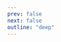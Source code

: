 ```yaml
---
prev: false
next: false
outline: "deep"
---
```


<style>
#usage {
  background: var(--vp-c-bg-soft);
  padding: 18px;
  border-radius: 8px;
  overflow: auto;
font-size: 14px;
}
#usage li {
  display: flex;
  align-items: center;
}
:not(.dark) #usage pre span {
    color: var(--shiki-light, inherit);
}
.dark #usage pre span {
    color: var(--shiki-dark, inherit);
}
#usage pre {
  margin: 0;
  flex-shrink: 0;
}
#usage strong {
  width: 90px;
  
  flex-shrink: 0;
}
</style>

<!-- @content -->

